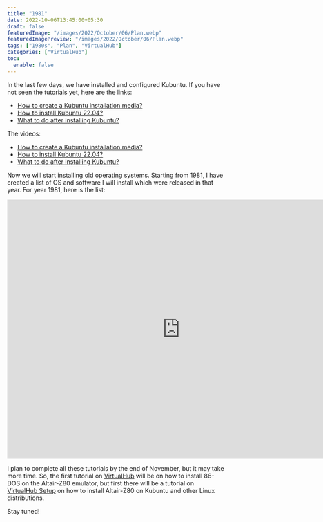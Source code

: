 ```yaml
---
title: "1981"
date: 2022-10-06T13:45:00+05:30
draft: false
featuredImage: "/images/2022/October/06/Plan.webp"
featuredImagePreview: "/images/2022/October/06/Plan.webp"
tags: ["1980s", "Plan", "VirtualHub"]
categories: ["VirtualHub"]
toc:
  enable: false
---
```


In the last few days, we have installed and configured Kubuntu. If you have not seen the tutorials yet, here are the links:

- [How to create a Kubuntu installation media?](https://setup.virtualhub.eu.org/create-kubuntu-installation-media/)
- [How to install Kubuntu 22.04?](https://setup.virtualhub.eu.org/install-kubuntu/)
- [What to do after installing Kubuntu?](https://setup.virtualhub.eu.org/kubuntu-post-installation/)

The videos:

- [How to create a Kubuntu installation media?](https://youtu.be/YgtnF2ZQBk0)
- [How to install Kubuntu 22.04?](https://youtu.be/hM27bdsNYeQ)
- [What to do after installing Kubuntu?](https://youtu.be/GxXiRfft-6w)

Now we will start installing old operating systems. Starting from 1981, I have created a list of OS and software I will install which were released in that year. For year 1981, here is the list:

<iframe width="800" height="600" frameborder="0" scrolling="no" src="https://onedrive.live.com/embed?resid=DB7A942C121D54F2%211195&authkey=%21AHqs5PDvwe7FUe8&em=2&wdAllowInteractivity=False&Item='1981'!A1%3AI38&wdHideGridlines=True&wdInConfigurator=True&wdInConfigurator=True&edesNext=false&resen=false"></iframe>


I plan to complete all these tutorials by the end of November, but it may take more time. So, the first tutorial on [VirtualHub](https:/virtualhub.eu.org) will be on how to install 86-DOS on the Altair-Z80 emulator, but first there will be a tutorial on [VirtualHub Setup](https://setup.virtualhub.eu.org) on how to install Altair-Z80 on Kubuntu and other Linux distributions.

Stay tuned!
